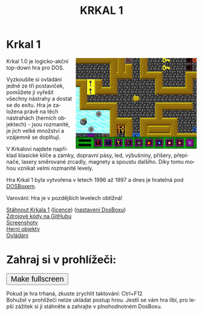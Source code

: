 ﻿---
layout: maincs
title: KRKAL 1
lang: cs
submenu: krkal1
---
# Krkal 1

<img src="/img/galerie/img/Krka1FL.jpg" style="float:right;margin-left:10px;" alt="level"/>
Krkal 1.0 je logicko-akční top-down hra pro DOS.

Vyzkoušíte si ovládání jedné ze tří postaviček, pomůžete jí vyřešit všechny nástrahy a dostat
se do exitu. Hra je založena právě na těch nástrahách (herních
objektech) - jsou rozmanité, je jich velké množství a vzájemně se doplňují.

V Krkalovi najdete například klasické klíče a zámky, dopravní pásy,
led, výbušniny, příšery, přepínače, lasery směrované zrcadly, magnety
a spoustu dalšího. Díky tomu mohou vznikat velmi rozmanité levely.

Hra Krkal 1 byla vytvořena v letech 1996 až 1997 a dnes je hratelná pod [DOSBoxem](http://www.dosbox.com/).
   
Varování: Hra je v pozdějších levelech obtížná!
 
[Stáhnout Krkala 1]({{site.data.constants.krkal1DownloadUrl}}) ([licence](/cs/download.html)) ([nastavení DosBoxu](/cs/k1dosbox.html))  
[Zdrojové kódy na GitHubu](https://github.com/HonzaMD/Krkal1)  
[Screenshoty](/cs/k1screenshots.html)  
[Herní objekty](/cs/k1objects.html)  
[Ovládání](/cs/k1controls.html)

# Zahraj si v prohlížeči:

<div id="dosbox"></div>
<button onclick="dosbox.requestFullScreen();" style="font-size:20px;padding:2px 10px;">Make fullscreen</button>

Pokud je hra trhaná, zkuste zrychlit taktování: Ctrl+F12  
Bohužel v prohlížeči nelze ukládat postup hrou. Jestli se vám hra líbí, pro lepší zážitek si ji stáhněte a zahrajte v plnohodnotném DosBoxu.
    
<script type="text/javascript" src="https://js-dos.com/cdn/js-dos-api.js"></script>
<script type="text/javascript">
    var dosbox = new Dosbox({
    id: "dosbox",
    onload: function (dosbox) {
        dosbox.run("/dl/Krkal1.zip", "./KRKAL.EXE");
    },
    onrun: function (dosbox, app) {
        console.log("App '" + app + "' is runned");
    }
    });
</script>
